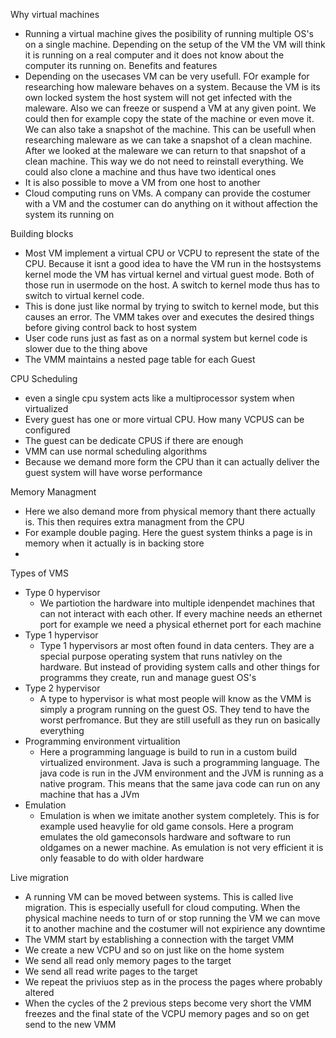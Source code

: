 Why virtual machines
- Running a virtual machine gives the posibility of running multiple OS's on a single machine. Depending on the setup of the VM the VM will think it is running on a real computer and it does not know about the computer its running on.
Benefits and features
- Depending on the usecases VM can be very usefull. FOr example for researching how maleware behaves on a system. Because the VM is its own locked system the host system will not get infected with the maleware. Also we can freeze or suspend a VM at any given point. We could then for example copy the state of the machine or even move it. We can also take a snapshot of the machine. This can be usefull when researching maleware as we can take a snapshot of a clean machine. After we looked at the maleware we can return to that snapshot of a clean machine. This way we do not need to reinstall everything. We could also clone a machine and thus have two identical ones
- It is also possible to move a VM from one host to another
- Cloud computing runs on VMs. A company can provide the costumer with a VM and the costumer can do anything on it without affection the system its running on

Building blocks
- Most VM implement a virtual CPU or VCPU to represent the state of the CPU. Because it isnt a good idea to have the VM run in the hostsystems kernel mode the VM has virtual kernel and virtual guest mode. Both of those run in usermode on the host. A switch to kernel mode thus has to switch to virtual kernel code. 
- This is done just like normal by trying to switch to kernel mode, but this causes an error. The VMM takes over and executes the desired things before giving control back to host system
- User code runs just as fast as on a normal system but kernel code is slower due to the thing above
- The VMM maintains a nested page table for each Guest 

CPU Scheduling
- even a single cpu system acts like a multiprocessor system when virtualized
- Every guest has one or more virtual CPU. How many VCPUS can be configured
- The guest can be dedicate CPUS if there are enough
- VMM can use normal scheduling algorithms
- Because we demand more form the CPU than it can actually deliver the guest system will have worse performance

Memory Managment
- Here we also demand more from physical memory thant there actually is. This then requires extra managment from the CPU
- For example double paging. Here the guest system thinks a page is in memory when it actually is in backing store
- 

Types of VMS
- Type 0 hypervisor
	- We partiotion the hardware into multiple idenpendet machines that can not interact with each other. If every machine needs an ethernet port for example we need a physical ethernet port for each machine
- Type 1 hypervisor
	- Type 1 hypervisors ar most often found in data centers. They are a special purpose operating system that runs nativley on the hardware. But instead of providing system calls and other things for programms they create, run and manage guest OS's
- Type 2 hypervisor
	- A type to hypervisor is what most people will know as the VMM is simply a program running on the guest OS. They tend to have the worst perfromance. But they are still usefull as they run on basically everything
- Programming environment virtualition
	- Here a programming language is build to run in a custom build virtualized environment. Java is such a programming language. The java code is run in the JVM environment and the JVM is running as a native program. This means that the same java code can run on any machine that has a JVm
- Emulation
	- Emulation is when we imitate another system completely. This is for example used heavylie for old game consols. Here a program emulates the old gameconsols hardware and software to run oldgames on a newer machine. As emulation is not very efficient it is only feasable to do with older hardware

Live migration
- A running VM can be moved between systems. This is called live migration. This is especially usefull for cloud computing. When the physical machine needs to turn of or stop running the VM we can move it to another machine and the costumer will not expirience any downtime
- The VMM start by establishing a connection with the target VMM
- We create a new VCPU and so on just like on the home system
- We send all read only memory pages to the target
- We send all read write pages to the target
- We repeat the priviuos step as in the process the pages where probably altered
- When the cycles of the 2 previous steps become very short the VMM freezes and the final state of the VCPU memory pages and so on get send to the new VMM